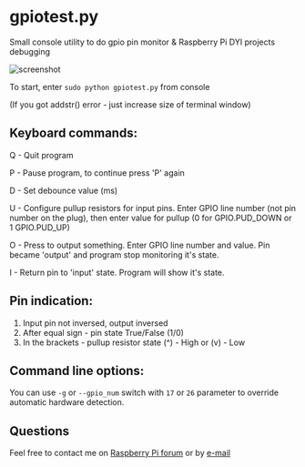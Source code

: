 # gpiotest.py

Small console utility to do gpio pin monitor & Raspberry Pi DYI projects debugging

![screenshot](https://github.com/kgbplus/gpiotest/blob/master/gpiotest.png)

To start, enter ```sudo python gpiotest.py``` from console

(If you got addstr() error - just increase size of terminal window)
## Keyboard commands:

Q - Quit program

P - Pause program, to continue press 'P' again

D - Set debounce value (ms)

U - Configure pullup resistors for input pins. Enter GPIO line number (not pin number on the plug), then enter value for pullup (0 for GPIO.PUD_DOWN or 1 GPIO.PUD_UP)

O - Press to output something. Enter GPIO line number and value. Pin became 'output' and program stop monitoring it's state.

I - Return pin to 'input' state. Program will show it's state.

## Pin indication:
1. Input pin not inversed, output inversed
2. After equal sign - pin state True/False (1/0)
3. In the brackets - pullup resistor state (^) - High or (v) - Low

## Command line options:
You can use ```-g``` or ```--gpio_num``` switch with ```17``` or ```26``` parameter to override automatic hardware detection.

## Questions
Feel free to contact me on [Raspberry Pi forum](https://www.raspberrypi.org/forums/viewtopic.php?f=37&t=167609) or by [e-mail](roman@mindlin.ru)
